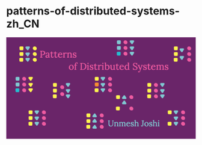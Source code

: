 # patterns-of-distributed-systems-zh_CN



![img](https://github.com/constantine97a/Patterns-of-Distributed-Systems_Zh/blob/main/images/card.png)
